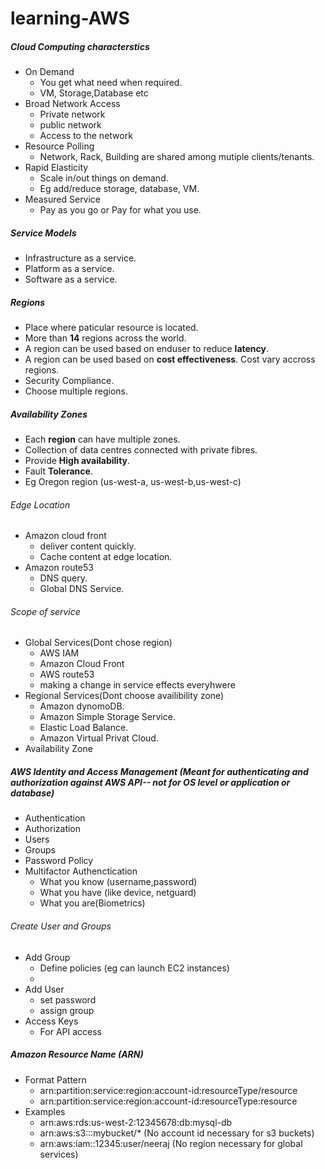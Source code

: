 # learning-AWS

##### Cloud Computing characterstics
* On Demand
  * You get what need when required.
  * VM, Storage,Database etc
* Broad Network Access
  * Private network
  * public network
  * Access to the network
* Resource Polling
  * Network, Rack, Building are shared among mutiple clients/tenants.
* Rapid Elasticity
  * Scale in/out things on demand.
  * Eg add/reduce storage, database, VM.
* Measured Service
  * Pay as you go or Pay for what you use.


##### Service Models
* Infrastructure as a service.  
* Platform as a service.
* Software as a service.

##### Regions
* Place where paticular resource is located.
* More than **14** regions across the world.
* A region can be used based on enduser to reduce **latency**.
* A region can be used based on **cost effectiveness**. Cost vary accross regions.
* Security Compliance.
* Choose multiple regions.

##### Availability Zones
* Each **region** can have multiple zones.
* Collection of data centres connected with private fibres.
* Provide **High availability**.
* Fault **Tolerance**.
* Eg Oregon region (us-west-a, us-west-b,us-west-c)

###### Edge Location
* Amazon cloud front
  * deliver content quickly.
  * Cache content at edge location.
* Amazon route53
  * DNS query.
  * Global DNS Service.
###### Scope of service
* Global Services(Dont chose region)
  * AWS IAM
  * Amazon Cloud Front
  * AWS route53
  * making a change in service effects everyhwere
* Regional Services(Dont choose availibility zone)
  * Amazon dynomoDB.
  * Amazon Simple Storage Service.
  * Elastic Load Balance.
  * Amazon Virtual Privat Cloud.
* Availability Zone


##### AWS **Identity and Access Management** (Meant for authenticating and authorization against AWS API-- not for OS level or application or database)
* Authentication
* Authorization
* Users
* Groups
* Password Policy
* Multifactor Authenctication
  * What you know (username,password)
  * What you have (like device, netguard)
  * What you are(Biometrics)
  
###### Create User and Groups
* Add Group
  * Define policies (eg can launch EC2 instances)
  *
* Add User
  * set password
  * assign group
* Access Keys 
  * For API access
##### Amazon Resource Name (ARN)
* Format Pattern
  * arn:partition:service:region:account-id:resourceType/resource
  * arn:partition:service:region:account-id:resourceType:resource
* Examples
  * arn:aws:rds:us-west-2:12345678:db:mysql-db
  * arn:aws:s3:::mybucket/*  (No account id necessary for s3 buckets)
  * arn:aws:iam::12345:user/neeraj (No region necessary for global services)
